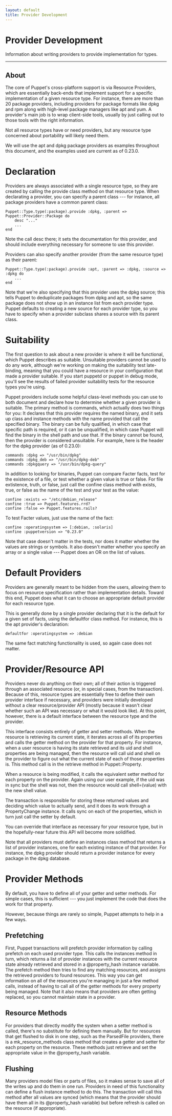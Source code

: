 ```yaml
---
layout: default
title: Provider Development
---
```


Provider Development
====================

Information about writing providers to provide implementation for types.

* * *

About
-----

The core of Puppet's cross-platform support is via Resource
Providers, which are essentially back-ends that implement support
for a specific implementation of a given resource type. For
instance, there are more than 20 package providers, including
providers for package formats like dpkg and rpm along with
high-level package managers like apt and yum. A provider's main job
is to wrap client-side tools, usually by just calling out to those
tools with the right information.

Not all resource types have or need providers, but any resource
type concerned about portability will likely need them.

We will use the apt and dpkg package providers as examples
throughout this document, and the examples used are current as of
0.23.0.

# Declaration

Providers are always associated with a single resource type, so
they are created by calling the provide class method on that
resource type. When declarating a provider, you can specify a
parent class --- for instance, all package providers have a common
parent class:

    Puppet::Type.type(:package).provide :dpkg, :parent => Puppet::Provider::Package do
        desc "..."
        ...
    end

Note the call desc there; it sets the documentation for this
provider, and should include everything necessary for someone to
use this provider.

Providers can also specify another provider (from the same resource
type) as their parent:

    Puppet::Type.type(:package).provide :apt, :parent => :dpkg, :source => :dpkg do
        ...
    end

Note that we're also specifying that this provider uses the dpkg
source; this tells Puppet to deduplicate packages from dpkg and
apt, so the same package does not show up in an instance list from
each provider type. Puppet defaults to creating a new source for
each provider type, so you have to specify when a provider subclass
shares a source with its parent class.

# Suitability

The first question to ask about a new provider is where it will be
functional, which Puppet describes as suitable. Unsuitable
providers cannot be used to do any work, although we're working on
making the suitability test late-binding, meaning that you could
have a resource in your configuration that made a provider
suitable. If you start puppetd or puppet in debug mode, you'll see
the results of failed provider suitability tests for the resource
types you're using.

Puppet providers include some helpful class-level methods you can
use to both document and declare how to determine whether a given
provider is suitable. The primary method is commands, which
actually does two things for you: It declares that this provider
requires the named binary, and it sets up class and instance
methods with the name provided that call the specified binary. The
binary can be fully qualified, in which case that specific path is
required, or it can be unqualified, in which case Puppet will find
the binary in the shell path and use that. If the binary cannot be
found, then the provider is considered unsuitable. For example,
here is the header for the dpkg provider (as of 0.23.0):

    commands :dpkg => "/usr/bin/dpkg"
    commands :dpkg_deb => "/usr/bin/dpkg-deb"
    commands :dpkgquery => "/usr/bin/dpkg-query"

In addition to looking for binaries, Puppet can compare Facter
facts, test for the existence of a file, or test whether a given
value is true or false. For file extistence, truth, or false, just
call the confine class method with exists, true, or false as the
name of the test and your test as the value:

    confine :exists => "/etc/debian_release"
    confine :true => Puppet.features.rrd?
    confine :false => Puppet.features.rails?

To test Facter values, just use the name of the fact:

    confine :operatingsystem => [:debian, :solaris]
    confine :puppetversion => "0.23.0"

Note that case doesn't matter in the tests, nor does it matter
whether the values are strings or symbols. It also doesn't matter
whether you specify an array or a single value --- Puppet does an OR
on the list of values.

# Default Providers

Providers are generally meant to be hidden from the users, allowing
them to focus on resource specification rather than implementation
details. Toward this end, Puppet does what it can to choose an
appropriate default provider for each resource type.

This is generally done by a single provider declaring that it is
the default for a given set of facts, using the defaultfor class
method. For instance, this is the apt provider's declaration:

    defaultfor :operatingsystem => :debian

The same fact matching functionality is used, so again case does
not matter.

# Provider/Resource API

Providers never do anything on their own; all of their action is
triggered through an associated resource (or, in special cases,
from the transaction). Because of this, resource types are
essentially free to define their own provider interface if
necessary, and providers were initially developed without a clear
resource/provider API (mostly because it wasn't clear whether such
an API was necessary or what it would look like). At this point,
however, there is a default interface between the resource type and
the provider.

This interface consists entirely of getter and setter methods. When
the resource is retrieving its current state, it iterates across
all of its properties and calls the getter method on the provider
for that property. For instance, when a user resource is having its
state retrieved and its uid and shell properties are being managed,
then the resource will call uid and shell on the provider to figure
out what the current state of each of those properties is. This
method call is in the retrieve method in Puppet::Property.

When a resource is being modified, it calls the equivalent setter
method for each property on the provider. Again using our user
example, if the uid was in sync but the shell was not, then the
resource would call shell=(value) with the new shell value.

The transaction is responsible for storing these returned values
and deciding which value to actually send, and it does its work
through a PropertyChange instance. It calls sync on each of the
properties, which in turn just call the setter by default.

You can override that interface as necessary for your resource
type, but in the hopefully-near future this API will become more
solidified.

Note that all providers must define an instances class method that
returns a list of provider instances, one for each existing
instance of that provider. For instance, the dpkg provider should
return a provider instance for every package in the dpkg database.

# Provider Methods

By default, you have to define all of your getter and setter
methods. For simple cases, this is sufficient --- you just implement
the code that does the work for that property.

However, because things are rarely so simple, Puppet attempts to
help in a few ways.

## Prefetching

First, Puppet transactions will prefetch provider information by
calling prefetch on each used provider type. This calls the
instances method in turn, which returns a list of provider
instances with the current resource state already retrieved and
stored in a @property\_hash instance variable. The prefetch method
then tries to find any matching resources, and assigns the
retrieved providers to found resources. This way you can get
information on all of the resources you're managing in just a few
method calls, instead of having to call all of the getter methods
for every property being managed. Note that it also means that
providers are often getting replaced, so you cannot maintain state
in a provider.

## Resource Methods

For providers that directly modify the system when a setter method
is called, there's no substitute for defining them manually. But
for resources that get flushed to disk in one step, such as the
ParsedFile providers, there is a mk\_resource\_methods class method
that creates a getter and setter for each property on the resource.
These methods just retrieve and set the appropriate value in the
@property\_hash variable.

## Flushing

Many providers model files or parts of files, so it makes sense to
save all of the writes up and do them in one run. Providers in need
of this functionality can define a flush instance method to do
this. The transaction will call this method after all values are
synced (which means that the provider should have them all in its
@property\_hash variable) but before refresh is called on the
resource (if appropriate).

